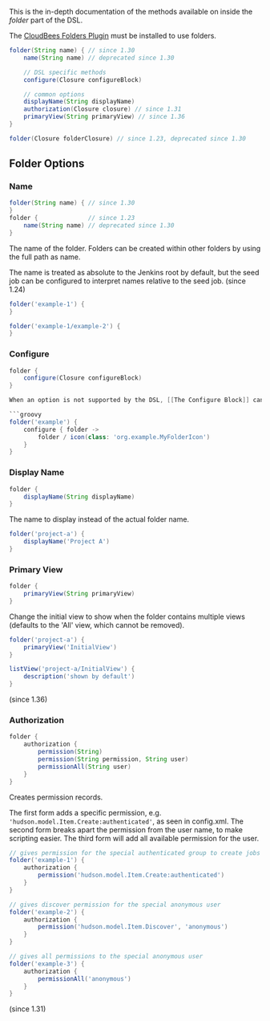 This is the in-depth documentation of the methods available on inside the _folder_ part of the DSL.

The [CloudBees Folders Plugin](https://wiki.jenkins-ci.org/display/JENKINS/CloudBees+Folders+Plugin) must be installed
to use folders.

```groovy
folder(String name) { // since 1.30
    name(String name) // deprecated since 1.30

    // DSL specific methods
    configure(Closure configureBlock)

    // common options
    displayName(String displayName)
    authorization(Closure closure) // since 1.31
    primaryView(String primaryView) // since 1.36
}

folder(Closure folderClosure) // since 1.23, deprecated since 1.30
```

## Folder Options

### Name

```groovy
folder(String name) { // since 1.30
}
folder {              // since 1.23
    name(String name) // deprecated since 1.30
}
```

The name of the folder. Folders can be created within other folders by using the full path as name.

The name is treated as absolute to the Jenkins root by default, but the seed job can be configured to interpret names
relative to the seed job. (since 1.24)

```groovy
folder('example-1') {
}

folder('example-1/example-2') {
}
```

### Configure

```groovy
folder {
    configure(Closure configureBlock)
}

When an option is not supported by the DSL, [[The Configure Block]] can be used for extending the DSL.

```groovy
folder('example') {
    configure { folder ->
        folder / icon(class: 'org.example.MyFolderIcon')
    }
}
```

### Display Name

```groovy
folder {
    displayName(String displayName)
}
```

The name to display instead of the actual folder name.

```groovy
folder('project-a') {
    displayName('Project A')
}
```

### Primary View

```groovy
folder {
    primaryView(String primaryView)
}
```

Change the initial view to show when the folder contains multiple views (defaults to the 'All' view, which cannot be
removed).

```groovy
folder('project-a') {
    primaryView('InitialView')
}

listView('project-a/InitialView') {
    description('shown by default')
}
```

(since 1.36)

### Authorization

```groovy
folder {
    authorization {
        permission(String)
        permission(String permission, String user)
        permissionAll(String user)
    }
}
```

Creates permission records.

The first form adds a specific permission, e.g. `'hudson.model.Item.Create:authenticated'`, as seen in config.xml.
The second form breaks apart the permission from the user name, to make scripting easier. The third form will add all
available permission for the user.

```groovy
// gives permission for the special authenticated group to create jobs in the folder
folder('example-1') {
    authorization {
        permission('hudson.model.Item.Create:authenticated')
    }
}

// gives discover permission for the special anonymous user
folder('example-2') {
    authorization {
        permission('hudson.model.Item.Discover', 'anonymous')
    }
}

// gives all permissions to the special anonymous user
folder('example-3') {
    authorization {
        permissionAll('anonymous')
    }
}
```

(since 1.31)
